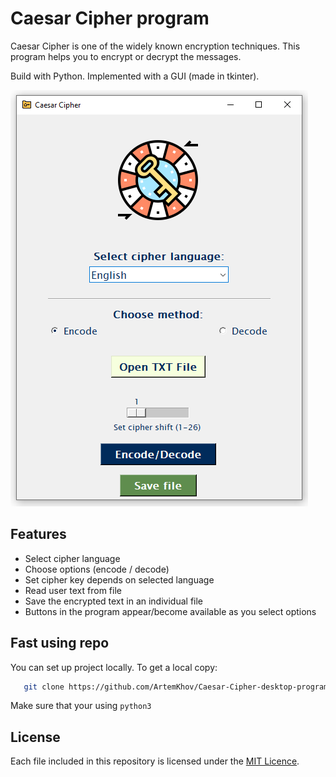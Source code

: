 # Caesar Cipher program

Caesar Cipher is one of the widely known encryption techniques. 
This program helps you to encrypt or decrypt the messages.

Build with Python. Implemented with a GUI (made in tkinter).

![ScreenShot](img/release_app.png)

## Features

- Select cipher language
- Choose options (encode / decode)
- Set cipher key depends on selected language
- Read user text from file
- Save the encrypted text in an individual file
- Buttons in the program appear/become available as you select options

## Fast using repo
You can set up project locally.
To get a local copy:
```sh
   git clone https://github.com/ArtemKhov/Caesar-Cipher-desktop-program
   ```
Make sure that your using `python3`

## License

Each file included in this repository is licensed under the [MIT Licence](LICENSE.txt).